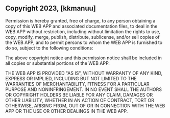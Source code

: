 ## Copyright 2023, [kkmanuu]

Permission is hereby granted, free of charge, to any person obtaining a copy of this WEB APP and associated documentation files, to deal in the WEB APP without restriction, including without limitation the rights to use, copy, modify, merge, publish, distribute, sublicense, and/or sell copies of the WEB APP, and to permit persons to whom the WEB APP is furnished to do so, subject to the following conditions:

The above copyright notice and this permission notice shall be included in all copies or substantial portions of the WEB APP.

THE WEB APP IS PROVIDED "AS IS", WITHOUT WARRANTY OF ANY KIND, EXPRESS OR IMPLIED, INCLUDING BUT NOT LIMITED TO THE WARRANTIES OF MERCHANTABILITY, FITNESS FOR A PARTICULAR PURPOSE AND NONINFRINGEMENT. IN NO EVENT SHALL THE AUTHORS OR COPYRIGHT HOLDERS BE LIABLE FOR ANY CLAIM, DAMAGES OR OTHER LIABILITY, WHETHER IN AN ACTION OF CONTRACT, TORT OR OTHERWISE, ARISING FROM, OUT OF OR IN CONNECTION WITH THE WEB APP OR THE USE OR OTHER DEALINGS IN THE WEB APP.

